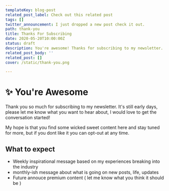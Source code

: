 ```yaml
---
templateKey: blog-post
related_post_label: Check out this related post
tags: []
twitter_announcement: I just dropped a new post check it out.
path: thank-you
title: Thanks For Subscribing
date: 2020-05-20T10:00:00Z
status: draft
description: You're awesome! Thanks for subscribing to my newsletter.
related_post_body: ''
related_post: []
cover: /static/thank-you.png

---
```



<meta name='og:article:modified_time' content='2020-06-23T14:53:23Z'/>

# ✨ You're Awesome

Thank you so much for subscribing to my newsletter.  It's still early days, please let me know what you want to hear about, I would love to get the conversation started!

My hope is that you find some wicked sweet content here and stay tuned for more, but if you dont like it you can opt-out at any time.

## What to expect

* Weekly inspirational message based on my experiences breaking into the industry
* monthly-ish message about what is going on new posts, life, updates
* Future annouce premium content ( let me know what you think it should be )
